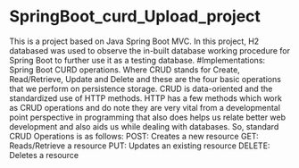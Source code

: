 # SpringBoot_curd_Upload_project
This is a project based on Java Spring Boot MVC. In this project, H2 databased was used to observe the in-built database working procedure for Spring Boot to further use it as a testing database.
#Implementations: Spring Boot CURD operations.
Where CRUD stands for Create, Read/Retrieve, Update and Delete and these are the four basic operations that we perform on persistence storage. CRUD is data-oriented and the standardized use of HTTP methods. HTTP has a few methods which work as CRUD operations and do note they are very vital from a developmental point perspective in programming that also does helps us relate better web development and also aids us while dealing with databases. So, standard CRUD Operations is as follows:
POST: Creates a new resource
GET: Reads/Retrieve a resource
PUT: Updates an existing resource
DELETE: Deletes a resource
